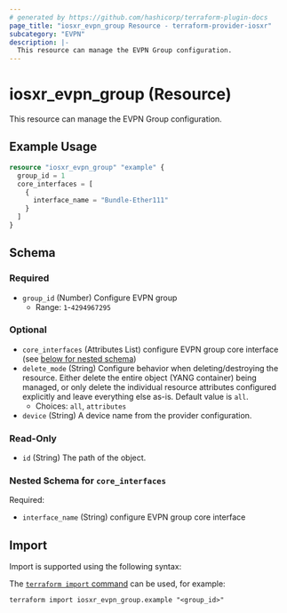 ```yaml
---
# generated by https://github.com/hashicorp/terraform-plugin-docs
page_title: "iosxr_evpn_group Resource - terraform-provider-iosxr"
subcategory: "EVPN"
description: |-
  This resource can manage the EVPN Group configuration.
---
```


# iosxr_evpn_group (Resource)

This resource can manage the EVPN Group configuration.

## Example Usage

```terraform
resource "iosxr_evpn_group" "example" {
  group_id = 1
  core_interfaces = [
    {
      interface_name = "Bundle-Ether111"
    }
  ]
}
```

<!-- schema generated by tfplugindocs -->
## Schema

### Required

- `group_id` (Number) Configure EVPN group
  - Range: `1`-`4294967295`

### Optional

- `core_interfaces` (Attributes List) configure EVPN group core interface (see [below for nested schema](#nestedatt--core_interfaces))
- `delete_mode` (String) Configure behavior when deleting/destroying the resource. Either delete the entire object (YANG container) being managed, or only delete the individual resource attributes configured explicitly and leave everything else as-is. Default value is `all`.
  - Choices: `all`, `attributes`
- `device` (String) A device name from the provider configuration.

### Read-Only

- `id` (String) The path of the object.

<a id="nestedatt--core_interfaces"></a>
### Nested Schema for `core_interfaces`

Required:

- `interface_name` (String) configure EVPN group core interface

## Import

Import is supported using the following syntax:

The [`terraform import` command](https://developer.hashicorp.com/terraform/cli/commands/import) can be used, for example:

```shell
terraform import iosxr_evpn_group.example "<group_id>"
```
